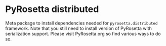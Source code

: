 # PyRosetta distributed

Meta package to install dependencies needed for `pyrosetta.distributed` framework. Note that you still need to install version of PyRosetta with serialization support. Please visit PyRosetta.org so find various ways to do so.